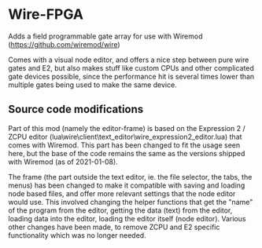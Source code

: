 # Wire-FPGA

Adds a field programmable gate array for use with Wiremod (https://github.com/wiremod/wire)

Comes with a visual node editor, and offers a nice step between pure wire gates and E2,
but also makes stuff like custom CPUs and other complicated gate devices possible, since the performance hit is several times lower than 
multiple gates being used to make the same device.



## Source code modifications
Part of this mod (namely the editor-frame) is based on the Expression 2 / ZCPU editor (lua\wire\client\text_editor\wire_expression2_editor.lua) that comes with Wiremod. This part has been changed to fit the usage seen here, but the base of the code remains the same as the versions shipped with Wiremod (as of 2021-01-08).

The frame (the part outside the text editor, ie. the file selector, the tabs, the menus) has been changed to make it compatible with saving and loading node based files, and offer more relevant settings that the node editor would use. This involved changing the helper functions that get the "name" of the program from the editor, getting the data (text) from the editor, loading data into the editor, loading the editor itself (node editor).
Various other changes have been made, to remove ZCPU and E2 specific functionality which was no longer needed.
